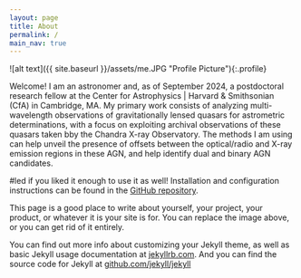 ```yaml
---
layout: page
title: About
permalink: /
main_nav: true
---
```


![alt text]({{ site.baseurl }}/assets/me.JPG "Profile Picture"){:.profile}

Welcome! I am an astronomer and, as of September 2024, a postdoctoral research fellow at the Center for Astrophysics | Harvard & Smithsonian (CfA) in Cambridge, MA. My primary work consists of analyzing multi-wavelength observations of gravitationally lensed quasars for astrometric determinations, with a focus on exploiting archival observations of these quasars taken bby the Chandra X-ray Observatory. The methods I am using can help unveil the presence of offsets between the optical/radio and X-ray emission regions in these AGN, and help identify dual and binary AGN candidates. 

#led if you liked it enough to use it as well! Installation and configuration instructions can be found in the [GitHub repository](https://github.com/bencentra/centrarium).

This page is a good place to write about yourself, your project, your product, or whatever it is your site is for. You can replace the image above, or you can get rid of it entirely. 

You can find out more info about customizing your Jekyll theme, as well as basic Jekyll usage documentation at [jekyllrb.com](http://jekyllrb.com/). And you can find the source code for Jekyll at [github.com/jekyll/jekyll](https://github.com/jekyll/jekyll)

[centrarium]: https://github.com/bencentra/centrarium
[bencentra]: http://bencentra.com
[jekyll]: https://github.com/jekyll/jekyll

